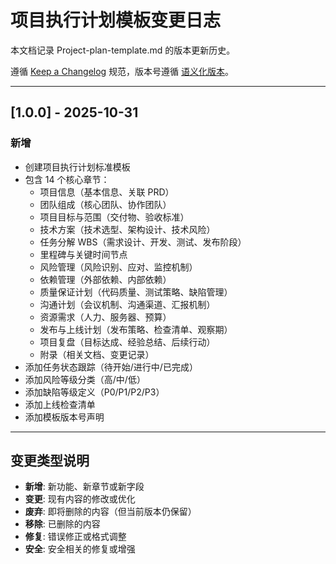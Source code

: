 # 项目执行计划模板变更日志

本文档记录 Project-plan-template.md 的版本更新历史。

遵循 [Keep a Changelog](https://keepachangelog.com/zh-CN/1.0.0/) 规范，版本号遵循 [语义化版本](https://semver.org/lang/zh-CN/)。

---

## [1.0.0] - 2025-10-31

### 新增
- 创建项目执行计划标准模板
- 包含 14 个核心章节：
  - 项目信息（基本信息、关联 PRD）
  - 团队组成（核心团队、协作团队）
  - 项目目标与范围（交付物、验收标准）
  - 技术方案（技术选型、架构设计、技术风险）
  - 任务分解 WBS（需求设计、开发、测试、发布阶段）
  - 里程碑与关键时间节点
  - 风险管理（风险识别、应对、监控机制）
  - 依赖管理（外部依赖、内部依赖）
  - 质量保证计划（代码质量、测试策略、缺陷管理）
  - 沟通计划（会议机制、沟通渠道、汇报机制）
  - 资源需求（人力、服务器、预算）
  - 发布与上线计划（发布策略、检查清单、观察期）
  - 项目复盘（目标达成、经验总结、后续行动）
  - 附录（相关文档、变更记录）
- 添加任务状态跟踪（待开始/进行中/已完成）
- 添加风险等级分类（高/中/低）
- 添加缺陷等级定义（P0/P1/P2/P3）
- 添加上线检查清单
- 添加模板版本号声明

---

## 变更类型说明

- **新增**: 新功能、新章节或新字段
- **变更**: 现有内容的修改或优化
- **废弃**: 即将删除的内容（但当前版本仍保留）
- **移除**: 已删除的内容
- **修复**: 错误修正或格式调整
- **安全**: 安全相关的修复或增强
